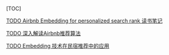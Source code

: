 
[TOC]


[TODO Airbnb Embedding for personalized search rank 读书笔记](https://zhuanlan.zhihu.com/p/65424665)

[TODO 深入解读Airbnb推荐算法](https://zhuanlan.zhihu.com/p/57234648)

[TODO Embedding 技术在民宿推荐中的应用](https://mp.weixin.qq.com/s?__biz=MzU1NTMyOTI4Mw==&mid=2247491647&idx=1&sn=787f20dad8e613c0f72142df6789d91d&chksm=fbd75253cca0db45abed1a13b555f358ce059b4e9477afaeb872cab12d4fc310f119d65f797a&scene=27#wechat_redirect)
